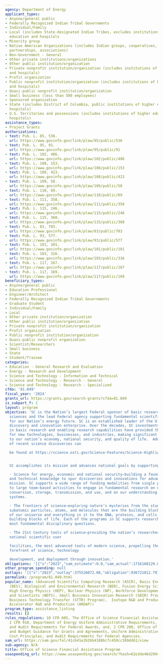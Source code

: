 ```yaml
---
agency: Department of Energy
applicant_types:
- Anyone/general public
- Federally Recognized Indian Tribal Governments
- Individual/Family
- Local (includes State-designated Indian Tribes, excludes institutions of higher
  education and hospitals
- Minority group
- Native American Organizations (includes Indian groups, cooperatives, corporations,
  partnerships, associations)
- Non-Government - General
- Other private institutions/organizations
- Other public institution/organization
- Private nonprofit institution/organization (includes institutions of higher education
  and hospitals)
- Profit organization
- Public nonprofit institution/organization (includes institutions of higher education
  and hospitals)
- Quasi-public nonprofit institution/organization
- Small business (less than 500 employees)
- Sponsored organization
- State (includes District of Columbia, public institutions of higher education and
  hospitals)
- U.S. Territories and possessions (includes institutions of higher education and
  hospitals)
assistance_types:
- Project Grants
authorizations:
- text: Pub. L. 85, 536.
  url: https://www.govinfo.gov/link/plaw/85/public/536
- text: Pub. L. 95, 91.
  url: https://www.govinfo.gov/link/plaw/95/public/91
- text: Pub. L. 102, 486.
  url: https://www.govinfo.gov/link/plaw/102/public/486
- text: Pub. L. 108, 153.
  url: https://www.govinfo.gov/link/plaw/108/public/153
- text: Pub. L. 108, 423.
  url: https://www.govinfo.gov/link/plaw/108/public/423
- text: Pub. L. 109, 58.
  url: https://www.govinfo.gov/link/plaw/109/public/58
- text: Pub. L. 110, 69.
  url: https://www.govinfo.gov/link/plaw/110/public/69
- text: Pub. L. 111, 358.
  url: https://www.govinfo.gov/link/plaw/111/public/358
- text: Pub. L. 115, 246.
  url: https://www.govinfo.gov/link/plaw/115/public/246
- text: Pub. L. 115, 368.
  url: https://www.govinfo.gov/link/plaw/115/public/368
- text: Pub. L. 83, 703.
  url: https://www.govinfo.gov/link/plaw/83/public/703
- text: Pub. L. 93, 577.
  url: https://www.govinfo.gov/link/plaw/93/public/577
- text: Pub. L. 101, 101.
  url: https://www.govinfo.gov/link/plaw/101/public/101
- text: Pub. L. 103, 316.
  url: https://www.govinfo.gov/link/plaw/103/public/316
- text: Pub. L. 117, 167.
  url: https://www.govinfo.gov/link/plaw/117/public/167
- text: Pub. L. 117, 169.
  url: https://www.govinfo.gov/link/plaw/117/public/169
beneficiary_types:
- Anyone/general public
- Education Professional
- Engineer/Architect
- Federally Recognized Indian Tribal Governments
- Graduate Student
- Individual/Family
- Local
- Other private institution/organization
- Other public institution/organization
- Private nonprofit institution/organization
- Profit organization
- Public nonprofit institution/organization
- Quasi-public nonprofit organization
- Scientist/Researchers
- Small business
- State
- Student/Trainee
categories:
- Education - General Research and Evaluation
- Energy - Research and Development
- Science and Technology - Information and Technical
- Science and Technology - Research - General
- Science and Technology - Research - Specialized
cfda: '81.049'
fiscal_year: '2024'
grants_url: https://grants.gov/search-grants?cfda=81.049
is_subpart_f: 1
layout: program
objective: 'SC is the Nation’s largest Federal sponsor of basic research in the physical
  sciences and the lead Federal agency supporting fundamental scientific research
  for our Nation’s energy future. SC is an established leader of the U.S. scientific
  discovery and innovation enterprise. Over the decades, SC investments and accomplishments
  in basic research and enabling research capabilities have provided the foundations
  for new technologies, businesses, and industries, making significant contributions
  to our nation’s economy, national security, and quality of life.  Additional descriptions
  of recent science discoveries can

  be found at https://science.osti.gov/Science-Features/Science-Highlights.


  SC accomplishes its mission and advances national goals by supporting:

  - Science for energy, economic and national security―building a foundation of scientific
  and technical knowledge to spur discoveries and innovations for advancing the Department’s
  mission. SC supports a wide range of funding modalities from single principal investigators
  to large team-based activities to engage in fundamental research on energy production,
  conversion, storage, transmission, and use, and on our understanding of the earth
  systems.

  - The frontiers of science—exploring nature’s mysteries from the study of fundamental
  subatomic particles, atoms, and molecules that are the building blocks of the materials
  of our universe and everything in it to the DNA, proteins, and cells that are the
  building blocks of life. Each of the programs in SC supports research probing the
  most fundamental disciplinary questions.

  - The 21st Century tools of science—providing the nation’s researchers with 28 state-of-the-art
  national scientific user

  facilities, the most advanced tools of modern science, propelling the U.S. to the
  forefront of science, technology

  development, and deployment through innovation.'
obligations: '[{"x":"2023","sam_estimate":0.0,"sam_actual":1716168129.0,"usa_spending_actual":1730933039.34},{"x":"2024","sam_estimate":0.0,"sam_actual":1547434169.0,"usa_spending_actual":1701980052.12},{"x":"2025","sam_estimate":0.0,"sam_actual":1700000000.0,"usa_spending_actual":0.0}]'
other_program_spending: null
outlays: '[{"x":"2023","outlay":375526072.08,"obligation":936721012.79},{"x":"2024","outlay":30009658.09,"obligation":573583922.8},{"x":"2025","outlay":0.0,"obligation":0.0}]'
permalink: /program/81.049.html
popular_name: (Advanced Scientific Computing Research (ASCR), Basic Energy Sciences
  (BES), Biological and Environmental Research (BER), Fusion Energy Sciences (FES),
  High Energy Physics (HEP), Nuclear Physics (NP), Workforce Development for Teachers
  and Scientists (WDTS), Small Business Innovation Research (SBIR) Program and Small
  Business Technology Transfer (STTR) Program),  Isotope R&D and Production (DOE IP),
  Accelerator R&D and Production (ARDAP))
program_type: assistance_listing
results: []
rules_regulations: 10 CFR 605, The Office of Science Financial Assistance Program;
  2 CFR 910, Department of Energy Uniform Administrative Requirements, Cost Principles,
  and Audit Requirements for Federal Awards, and, 2 CFR 200, Office of Management
  and Budget Guidance for Grants and Agreements, Uniform Administrative Requirements,
  Cost Principles, and Audit Requirements for Federal Agencies.
sam_url: https://sam.gov/fal/41c641e2b26b4188bc7c450cc389dd61/view
sub-agency: N/A
title: Office of Science Financial Assistance Program
usaspending_url: https://www.usaspending.gov/search/?hash=62e3de46d299cd61438b36435c0cc229
---
```


